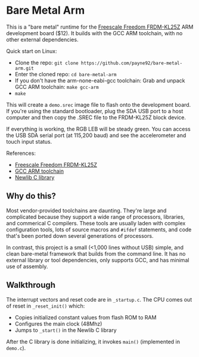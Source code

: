 Bare Metal Arm
==============

This is a "bare metal" runtime for the [Freescale Freedom FRDM-KL25Z](http://www.freescale.com/webapp/sps/site/prod_summary.jsp?code=FRDM-KL25Z) ARM development board ($12).
It builds with the GCC ARM toolchain, with no other external dependencies. 

Quick start on Linux:
* Clone the repo: `git clone https://github.com/payne92/bare-metal-arm.git`
* Enter the cloned repo: `cd bare-metal-arm`
* If you don't have the arm-none-eabi-gcc toolchain: Grab and unpack GCC ARM toolchain: `make gcc-arm`
* `make`

This will create a `demo.srec` image file to flash onto the development board.
If you're using the standard bootloader, plug the SDA USB port to a host computer and then copy the .SREC file to the FRDM-KL25Z block device.

If everything is working, the RGB LEB will be steady green.
You can access the USB SDA serial port (at 115,200 baud) and see the accelerometer and touch input status.

References:
* [Freescale Freedom FRDM-KL25Z](http://www.freescale.com/webapp/sps/site/prod_summary.jsp?code=FRDM-KL25Z)
* [GCC ARM toolchain](https://launchpad.net/gcc-arm-embedded)
* [Newlib C library](http://sourceware.org/newlib/)

Why do this?
------------

Most vendor-provided toolchains are daunting. 
They're large and complicated because they support a wide range of processors, libraries, and commerical C compilers.
These tools are usually laden with complex configuration tools, lots of source macros and `#ifdef` statements, and code that's been ported down several generations of processors.

In contrast, this project is a small (<1,000 lines without USB) simple, and clean bare-metal framework that builds from the command line.
It has no external library or tool dependencies, only supports GCC, and has minimal use of assembly.

Walkthrough
-----------

The interrupt vectors and reset code are in `_startup.c`.
The CPU comes out of reset in `_reset_init()` which:
* Copies initialized constant values from flash ROM to RAM
* Configures the main clock (48Mhz)
* Jumps to `_start()` in the Newlib C library

After the C library is done initializing, it invokes `main()` (implemented in `demo.c`).
